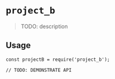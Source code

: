 # `project_b`

> TODO: description

## Usage

```
const projectB = require('project_b');

// TODO: DEMONSTRATE API
```
